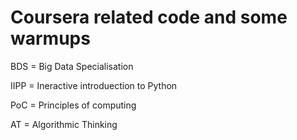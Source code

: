 # Coursera related code and some warmups
BDS = Big Data Specialisation

IIPP = Ineractive introduection to Python

PoC = Principles of computing

AT = Algorithmic Thinking
